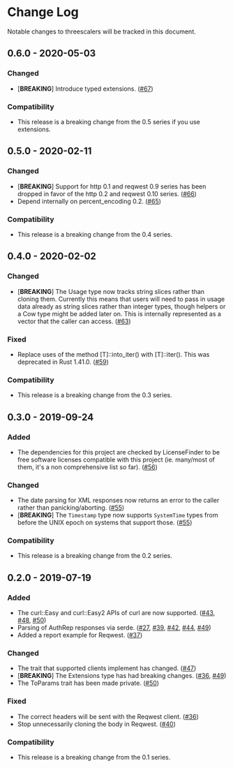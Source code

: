 # Change Log

Notable changes to threescalers will be tracked in this document.

## 0.6.0 - 2020-05-03

### Changed

- [__BREAKING__] Introduce typed extensions. ([#67](https://github.com/3scale-rs/threescalers/pull/67))

### Compatibility

- This release is a breaking change from the 0.5 series if you use extensions.

## 0.5.0 - 2020-02-11

### Changed

- [__BREAKING__] Support for http 0.1 and reqwest 0.9 series has been dropped in favor
  of the http 0.2 and reqwest 0.10 series. ([#66](https://github.com/3scale-rs/threescalers/pull/66))
- Depend internally on percent_encoding 0.2. ([#65](https://github.com/3scale-rs/threescalers/pull/65))

### Compatibility

- This release is a breaking change from the 0.4 series.

## 0.4.0 - 2020-02-02

### Changed

- [__BREAKING__] The Usage type now tracks string slices rather than cloning them.
  Currently this means that users will need to pass in usage data already as string
  slices rather than integer types, though helpers or a Cow type might be added
  later on. This is internally represented as a vector that the caller can access.
  ([#63](https://github.com/3scale-rs/threescalers/pull/63))

### Fixed

- Replace uses of the method [T]::into_iter() with [T]::iter(). This was deprecated
  in Rust 1.41.0. ([#59](https://github.com/3scale-rs/threescalers/pull/59))

### Compatibility

- This release is a breaking change from the 0.3 series.

## 0.3.0 - 2019-09-24

### Added

- The dependencies for this project are checked by LicenseFinder to be free
  software licenses compatible with this project (ie. many/most of them, it's
  a non comprehensive list so far). ([#56](https://github.com/3scale-rs/threescalers/pull/56))

### Changed

- The date parsing for XML responses now returns an error to the caller rather
  than panicking/aborting. ([#55](https://github.com/3scale-rs/threescalers/pull/55))
- [__BREAKING__] The `Timestamp` type now supports `SystemTime` types from
  before the UNIX epoch on systems that support those. ([#55](https://github.com/3scale-rs/threescalers/pull/55))

### Compatibility

- This release is a breaking change from the 0.2 series.

## 0.2.0 - 2019-07-19

### Added

- The curl::Easy and curl::Easy2 APIs of curl are now supported. ([#43](https://github.com/3scale-rs/threescalers/pull/43), [#48](https://github.com/3scale-rs/threescalers/pull/48), [#50](https://github.com/3scale-rs/threescalers/pull/50))
- Parsing of AuthRep responses via serde. ([#27](https://github.com/3scale-rs/threescalers/pull/27), [#39](https://github.com/3scale-rs/threescalers/pull/39), [#42](https://github.com/3scale-rs/threescalers/pull/42), [#44](https://github.com/3scale-rs/threescalers/pull/44), [#49](https://github.com/3scale-rs/threescalers/pull/49))
- Added a report example for Reqwest. ([#37](https://github.com/3scale-rs/threescalers/pull/37))

### Changed

- The trait that supported clients implement has changed. ([#47](https://github.com/3scale-rs/threescalers/pull/47))
- [__BREAKING__] The Extensions type has had breaking changes. ([#36](https://github.com/3scale-rs/threescalers/pull/36), [#49](https://github.com/3scale-rs/threescalers/pull/49))
- The ToParams trait has been made private. ([#50](https://github.com/3scale-rs/threescalers/pull/50))

### Fixed

- The correct headers will be sent with the Reqwest client. ([#36](https://github.com/3scale-rs/threescalers/pull/36))
- Stop unnecessarily cloning the body in Reqwest. ([#40](https://github.com/3scale-rs/threescalers/pull/40))

### Compatibility

- This release is a breaking change from the 0.1 series.
